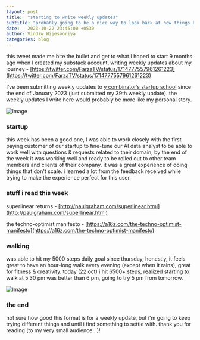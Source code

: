 ```yaml
---
layout: post
title:  "starting to write weekly updates"
subtitle: "probably going to be a nice way to look back at how things have unfolded over time"
date:   2023-10-22 23:45:00 +0530
author: Vindiw Wijesooriya
categories: blog
---
```


this tweet made me bite the bullet and get to what I hoped to start 9 months ago when I created my substack account, writing weekly updates about my journey - [https://twitter.com/FarzaTV/status/1714777557961261223](https://twitter.com/FarzaTV/status/1714777557961261223)

I’ve been submitting weekly updates to [y combinator’s startup school](https://www.startupschool.org) since the end of January 2023 (just submitted my 39th weekly update). the weekly updates I write here would probably be more like my personal story.

![Image](https://substackcdn.com/image/fetch/w_1456,c_limit,f_auto,q_auto:good,fl_progressive:steep/https%3A%2F%2Fsubstack-post-media.s3.amazonaws.com%2Fpublic%2Fimages%2F4851df5f-f8a9-413b-abf2-a4eaa88ca1b0.heic)

### startup

this week has been a good one, I was able to work closely with the first paying customer of our startup to fine-tune our AI data analyst to be able to work well with questions & requests related to their domain, by the end of the week it was working well and ready to be rolled out to other team members and clients of their company. it was a great experience of doing things that don't scale. i learned a lot from the feedback received while trying to make the experience perfect for this user.

### stuff i read this week

superlinear returns - [http://paulgraham.com/superlinear.html](http://paulgraham.com/superlinear.html)

the techno-optimist manifesto - [https://a16z.com/the-techno-optimist-manifesto](https://a16z.com/the-techno-optimist-manifesto)

### walking

was able to hit my 5000 steps daily goal since thursday, honestly, it feels great to have an hour-long walk every evening (except when it rains), great for fitness & creativity. today (22 oct) i hit 6500+ steps, realized starting to walk at 5.30 pm was better than 6 pm, going to try 5 pm from tomorrow.

![Image](https://substackcdn.com/image/fetch/w_1456,c_limit,f_auto,q_auto:good,fl_progressive:steep/https%3A%2F%2Fsubstack-post-media.s3.amazonaws.com%2Fpublic%2Fimages%2Fa116eb57-d1ca-4b85-9491-f6a6a8740f94.heic)

### the end

not sure how good this format is for a weekly update, but i'm going to keep trying different things and until i find something to settle with. thank you for reading (to my very small audience…)!
